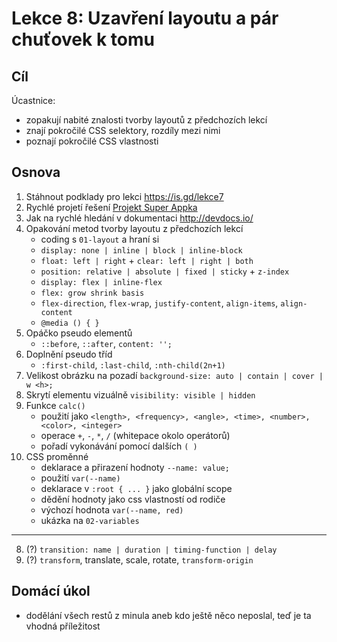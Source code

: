 # Lekce 8: Uzavření layoutu a pár chuťovek k tomu

## Cíl

Úcastnice:

- zopakují nabité znalosti tvorby layoutů z předchozích lekcí
- znají pokročilé CSS selektory, rozdíly mezi nimi
- poznají pokročilé CSS vlastnosti

## Osnova

1. Stáhnout podklady pro lekci https://is.gd/lekce7
2. Rychlé projetí řešení [Projekt Super Appka](https://tvorimweb-2018-praha.github.io/projekt3-reseni/)
3. Jak na rychlé hledání v dokumentaci http://devdocs.io/
3. Opakování metod tvorby layoutu z předchozích lekcí
    - coding s `01-layout` a hraní si
    - `display: none | inline | block | inline-block`
    - `float: left | right` + `clear: left | right | both`
    - `position: relative | absolute | fixed | sticky` + `z-index`
    - `display: flex | inline-flex`
    - `flex: grow shrink basis`
    - `flex-direction`, `flex-wrap`, `justify-content`, `align-items`, `align-content`
    - `@media () { }`
4. Opáčko pseudo elementů
    - `::before`, `::after`, `content: '';`
5. Doplnění pseudo tříd
    - `:first-child`, `:last-child`, `:nth-child(2n+1)`
6. Velikost obrázku na pozadí `background-size: auto | contain | cover | w <h>;`
7. Skrytí elementu vizuálně `visibility: visible | hidden`
7. Funkce `calc()`
    - použití jako `<length>, <frequency>, <angle>, <time>, <number>, <color>, <integer>`
    - operace ` + `, ` - `, `*`, `/` (whitepace okolo operátorů)
    - pořadí vykonávání pomocí dalších `( )`
7. CSS proměnné
    - deklarace a přirazení hodnoty `--name: value;`
    - použití `var(--name)`
    - deklarace v `:root { ... }` jako globální scope
    - dědění hodnoty jako css vlastností od rodiče
    - výchozí hodnota `var(--name, red)`
    - ukázka na `02-variables`
---
8. (?) `transition: name | duration | timing-function | delay`
9. (?) `transform`, translate, scale, rotate, `transform-origin`

## Domácí úkol

- dodělání všech restů z minula aneb kdo ještě něco neposlal, teď je ta vhodná příležitost
